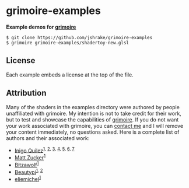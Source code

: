 # grimoire-examples
**Example demos for [grimoire](https://github.com/jshrake/grimoire)**

```console
$ git clone https://github.com/jshrake/grimoire-examples
$ grimoire grimoire-examples/shadertoy-new.glsl
```

## License

Each example embeds a license at the top of the file.

## Attribution

Many of the shaders in the examples directory were authored by people unaffiliated with grimoire. My intention is not to take credit for their work, but to test and showcase the capabilities of [grimoire](https://github.com/jshrake/grimoire). If you do not want your work associated with grimoire, you can [contact me](justinshrake@gmail.com) and I will remove your content immediately, no questions asked. Here is a complete list of authors and their associated work:

- [Inigo Quilez](https://twitter.com/iquilezles?lang=en)<sup>[1](./audio.glsl), [2](./microphone.glsl), [3](./shadertoy-keyboard.glsl), [4](./shadertoy-mouse.glsl), [5](./shadertoy-sound.glsl), [6](./shadertoy-time.glsl), [7](./shadertoy-timedelta.glsl)</sup>
- [Matt Zucker](https://twitter.com/matt_zucker)<sup>[1](./shadertoy-keyboard-debug.glsl)
- [Bitzawolf](https://twitter.com/bitzawolf?lang=en)<sup>[1](./cubemap.glsl)</sup>
- [Beautypi](https://www.shadertoy.com/)<sup>[1](./shadertoy-new.glsl), [2](./resources/font.png)</sup>
- [eliemichel](https://www.shadertoy.com/user/eliemichel)<sup>[1](./shadertoy-charmap.glsl)</sup>
